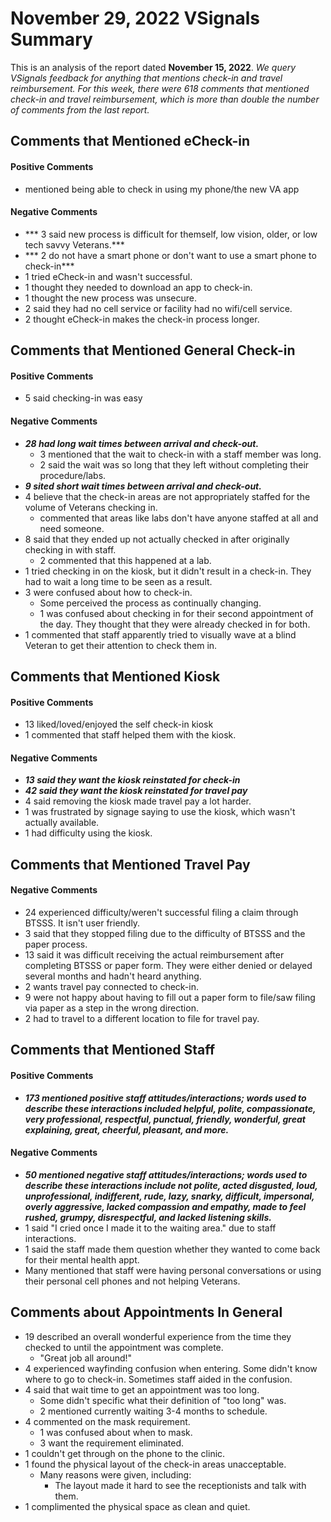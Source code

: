 # November 29, 2022 VSignals Summary

This is an analysis of the report dated **November 15, 2022**. *We query VSignals feedback for anything that mentions check-in and travel reimbursement. For this week, there were 618 comments that mentioned check-in and travel reimbursement, which is more than double the number of comments from the last report.*

## Comments that Mentioned eCheck-in

#### Positive Comments
-  mentioned being able to check in using my phone/the new VA app

#### Negative Comments
-  *** 3 said new process is difficult for themself, low vision, older, or low tech savvy Veterans.***
-  *** 2 do not have a smart phone or don't want to use a smart phone to check-in***
-  1 tried eCheck-in and wasn't successful.
-   1 thought they needed to download an app to check-in.
-   1 thought the new process was unsecure.
-   2 said they had no cell service or facility had no wifi/cell service. 
-   2 thought eCheck-in makes the check-in process longer.     

## Comments that Mentioned General Check-in

#### Positive Comments
-  5 said checking-in was easy 
    
#### Negative Comments
- ***28 had long wait times between arrival and check-out.***
  - 3 mentioned that the wait to check-in with a staff member was long.
  - 2 said the wait was so long that they left without completing their procedure/labs.
- ***9 sited short wait times between arrival and check-out.***
- 4 believe that the check-in areas are not appropriately staffed for the volume of Veterans checking in.
  - commented that areas like labs don't have anyone staffed at all and need someone.
- 8 said that they ended up not actually checked in after originally checking in with staff.
  - 2 commented that this happened at a lab.
-  1 tried checking in on the kiosk, but it didn't result in a check-in. They had to wait a long time to be seen as a result.
- 3 were confused about how to check-in. 
  - Some perceived the process as continually changing.
  - 1 was confused about checking in for their second appointment of the day. They thought that they were already checked in for both.
- 1 commented that staff apparently tried to visually wave at a blind Veteran to get their attention to check them in.
            
## Comments that Mentioned Kiosk

#### Positive Comments
-  13 liked/loved/enjoyed the self check-in kiosk
-  1 commented that staff helped them with the kiosk.

#### Negative Comments
-  ***13 said they want the kiosk reinstated for check-in***
-  ***42 said they want the kiosk reinstated for travel pay***
-  4 said removing the kiosk made travel pay a lot harder. 
-  1 was frustrated by signage saying to use the kiosk, which wasn't actually available.
-  1 had difficulty using the kiosk.

## Comments that Mentioned Travel Pay

#### Negative Comments
-  24 experienced difficulty/weren't successful filing a claim through BTSSS. It isn't user friendly.  
-  3 said that they stopped filing due to the difficulty of BTSSS and the paper process.  
-  13 said it was difficult receiving the actual reimbursement after completing BTSSS or paper form. They were either denied or delayed several months and hadn't heard anything. 
-  2 wants travel pay connected to check-in.
-  9 were not happy about having to fill out a paper form to file/saw filing via paper as a step in the wrong direction.
-  2 had to travel to a different location to file for travel pay.

## Comments that Mentioned Staff

#### Positive Comments
-  ***173 mentioned positive staff attitudes/interactions; words used to describe these interactions included helpful, polite, compassionate, very professional, respectful, punctual, friendly, wonderful, great explaining, great, cheerful, pleasant, and more.*** 

#### Negative Comments
 -  ***50 mentioned negative staff attitudes/interactions; words used to describe these interactions include not polite, acted disgusted, loud, unprofessional, indifferent, rude, lazy, snarky, difficult, impersonal, overly aggressive, lacked compassion and empathy, made to feel rushed, grumpy, disrespectful, and lacked listening skills.***
 -  1 said "I cried once I made it to the waiting area." due to staff interactions.
 -  1 said the staff made them question whether they wanted to come back for their mental health appt.
 -  Many mentioned that staff were having personal conversations or using their personal cell phones and not helping Veterans.

## Comments about Appointments In General
- 19 described an overall wonderful experience from the time they checked to until the appointment was complete.
  - "Great job all around!"
- 4 experienced wayfinding confusion when entering. Some didn't know where to go to check-in. Sometimes staff aided in the confusion.
- 4 said that wait time to get an appointment was too long. 
  - Some didn't specific what their definition of "too long" was. 
  - 2 mentioned currently waiting 3-4 months to schedule.
- 4 commented on the mask requirement.
  - 1 was confused about when to mask.
  - 3 want the requirement eliminated.
- 1 couldn't get through on the phone to the clinic.
- 1 found the physical layout of the check-in areas unacceptable. 
  - Many reasons were given, including:
    - The layout made it hard to see the receptionists and talk with them.
- 1 complimented the physical space as clean and quiet.
